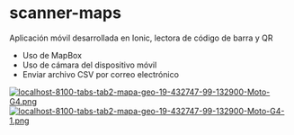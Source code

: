 # scanner-maps
Aplicación móvil desarrollada en Ionic, lectora de código de barra y QR

* Uso de MapBox
* Uso de cámara del dispositivo móvil
* Enviar archivo CSV por correo electrónico

[![localhost-8100-tabs-tab2-mapa-geo-19-432747-99-132900-Moto-G4.png](https://i.postimg.cc/kGkjVqNL/localhost-8100-tabs-tab2-mapa-geo-19-432747-99-132900-Moto-G4.png)](https://postimg.cc/gLHyQ9TK)
[![localhost-8100-tabs-tab2-mapa-geo-19-432747-99-132900-Moto-G4-1.png](https://i.postimg.cc/L5qC6nPz/localhost-8100-tabs-tab2-mapa-geo-19-432747-99-132900-Moto-G4-1.png)](https://postimg.cc/wRpcwx0v)
